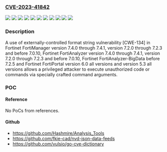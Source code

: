 ### [CVE-2023-41842](https://cve.mitre.org/cgi-bin/cvename.cgi?name=CVE-2023-41842)
![](https://img.shields.io/static/v1?label=Product&message=FortiAnalyzer&color=blue)
![](https://img.shields.io/static/v1?label=Product&message=FortiManager&color=blue)
![](https://img.shields.io/static/v1?label=Product&message=FortiPortal&color=blue)
![](https://img.shields.io/static/v1?label=Version&message=5.3.0%20&color=brightgreen)
![](https://img.shields.io/static/v1?label=Version&message=6.0.0%20&color=brightgreen)
![](https://img.shields.io/static/v1?label=Version&message=6.2.0%20&color=brightgreen)
![](https://img.shields.io/static/v1?label=Version&message=6.4.0%20&color=brightgreen)
![](https://img.shields.io/static/v1?label=Version&message=7.0.0%20&color=brightgreen)
![](https://img.shields.io/static/v1?label=Version&message=7.2.0%20&color=brightgreen)
![](https://img.shields.io/static/v1?label=Version&message=7.4.0%20&color=brightgreen)
![](https://img.shields.io/static/v1?label=Vulnerability&message=Execute%20unauthorized%20code%20or%20commands&color=brightgreen)

### Description

A use of externally-controlled format string vulnerability [CWE-134] in Fortinet FortiManager version 7.4.0 through 7.4.1, version 7.2.0 through 7.2.3 and before 7.0.10, Fortinet FortiAnalyzer version 7.4.0 through 7.4.1, version 7.2.0 through 7.2.3 and before 7.0.10, Fortinet FortiAnalyzer-BigData before 7.2.5 and  Fortinet FortiPortal version 6.0 all versions and version 5.3 all versions allows a privileged attacker to execute unauthorized code or commands via specially crafted command arguments.

### POC

#### Reference
No PoCs from references.

#### Github
- https://github.com/Hashmire/Analysis_Tools
- https://github.com/fkie-cad/nvd-json-data-feeds
- https://github.com/vulsio/go-cve-dictionary

